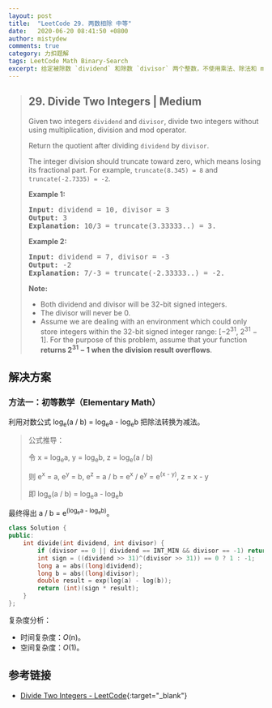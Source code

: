 ```yaml
---
layout: post
title:  "LeetCode 29. 两数相除 中等"
date:   2020-06-20 08:41:50 +0800
author: mistydew
comments: true
category: 力扣题解
tags: LeetCode Math Binary-Search
excerpt: 给定被除数 `dividend` 和除数 `divisor` 两个整数，不使用乘法、除法和 mod 运算符使两数相除。
---
```

> ## 29. Divide Two Integers | Medium
> 
> Given two integers `dividend` and `divisor`, divide two integers without using multiplication, division and mod operator.
> 
> Return the quotient after dividing `dividend` by `divisor`.
> 
> The integer division should truncate toward zero, which means losing its fractional part. For example, `truncate(8.345) = 8` and `truncate(-2.7335) = -2`.
> 
> **Example 1:**
> 
> <pre>
> <strong>Input:</strong> dividend = 10, divisor = 3
> <strong>Output:</strong> 3
> <strong>Explanation:</strong> 10/3 = truncate(3.33333..) = 3.
> </pre>
> 
> **Example 2:**
> 
> <pre>
> <strong>Input:</strong> dividend = 7, divisor = -3
> <strong>Output:</strong> -2
> <strong>Explanation:</strong> 7/-3 = truncate(-2.33333..) = -2.
> </pre>
> 
> **Note:**
> 
> * Both dividend and divisor will be 32-bit signed integers.
> * The divisor will never be 0.
> * Assume we are dealing with an environment which could only store integers within the 32-bit signed integer range: [−2<sup>31</sup>,  2<sup>31</sup> − 1]. For the purpose of this problem, assume that your function **returns 2<sup>31</sup> − 1 when the division result overflows**.

## 解决方案

### 方法一：初等数学（Elementary Math）

利用对数公式 log<sub>e</sub>(a / b) = log<sub>e</sub>a - log<sub>e</sub>b 把除法转换为减法。

> 公式推导：
> 
> 令 x = log<sub>e</sub>a, y = log<sub>e</sub>b, z = log<sub>e</sub>(a / b)
> 
> 则 e<sup>x</sup> = a, e<sup>y</sup> = b, e<sup>z</sup> = a / b = e<sup>x</sup> / e<sup>y</sup> = e<sup>(x - y)</sup>, z = x - y
> 
> 即 log<sub>e</sub>(a / b) = log<sub>e</sub>a - log<sub>e</sub>b

最终得出 a / b = e<sup>(log<sub>e</sub>a - log<sub>e</sub>b)</sup>。

```cpp
class Solution {
public:
    int divide(int dividend, int divisor) {
        if (divisor == 0 || dividend == INT_MIN && divisor == -1) return INT_MAX;
        int sign = ((dividend >> 31)^(divisor >> 31)) == 0 ? 1 : -1;
        long a = abs((long)dividend);
        long b = abs((long)divisor);
        double result = exp(log(a) - log(b));
        return (int)(sign * result);
    }
};
```

复杂度分析：
* 时间复杂度：_O_(n)。
* 空间复杂度：_O_(1)。

## 参考链接

* [Divide Two Integers - LeetCode](https://leetcode.com/problems/divide-two-integers/){:target="_blank"}
